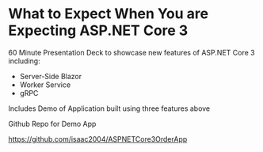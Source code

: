 # What to Expect When You are Expecting ASP.NET Core 3

60 Minute Presentation Deck to showcase new features of ASP.NET Core 3 including:

- Server-Side Blazor
- Worker Service
- gRPC

Includes Demo of Application built using three features above

Github Repo for Demo App

https://github.com/isaac2004/ASPNETCore3OrderApp
